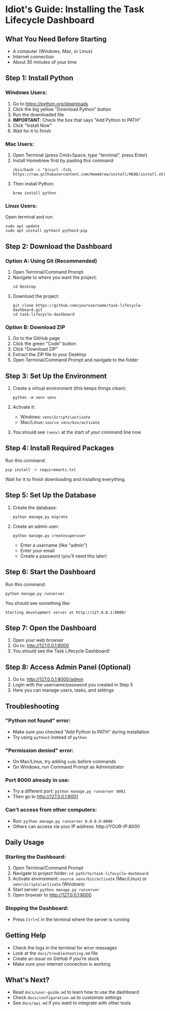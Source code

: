 # Idiot's Guide: Installing the Task Lifecycle Dashboard

## What You Need Before Starting

- A computer (Windows, Mac, or Linux)
- Internet connection
- About 30 minutes of your time

## Step 1: Install Python

### Windows Users:
1. Go to https://python.org/downloads
2. Click the big yellow "Download Python" button
3. Run the downloaded file
4. **IMPORTANT**: Check the box that says "Add Python to PATH"
5. Click "Install Now"
6. Wait for it to finish

### Mac Users:
1. Open Terminal (press Cmd+Space, type "terminal", press Enter)
2. Install Homebrew first by pasting this command:
   ```
   /bin/bash -c "$(curl -fsSL https://raw.githubusercontent.com/Homebrew/install/HEAD/install.sh)"
   ```
3. Then install Python:
   ```
   brew install python
   ```

### Linux Users:
Open terminal and run:
```
sudo apt update
sudo apt install python3 python3-pip
```

## Step 2: Download the Dashboard

### Option A: Using Git (Recommended)
1. Open Terminal/Command Prompt
2. Navigate to where you want the project:
   ```
   cd Desktop
   ```
3. Download the project:
   ```
   git clone https://github.com/yourusername/task-lifecycle-dashboard.git
   cd task-lifecycle-dashboard
   ```

### Option B: Download ZIP
1. Go to the GitHub page
2. Click the green "Code" button
3. Click "Download ZIP"
4. Extract the ZIP file to your Desktop
5. Open Terminal/Command Prompt and navigate to the folder

## Step 3: Set Up the Environment

1. Create a virtual environment (this keeps things clean):
   ```
   python -m venv venv
   ```

2. Activate it:
   - Windows: `venv\Scripts\activate`
   - Mac/Linux: `source venv/bin/activate`

3. You should see `(venv)` at the start of your command line now

## Step 4: Install Required Packages

Run this command:
```
pip install -r requirements.txt
```

Wait for it to finish downloading and installing everything.

## Step 5: Set Up the Database

1. Create the database:
   ```
   python manage.py migrate
   ```

2. Create an admin user:
   ```
   python manage.py createsuperuser
   ```
   - Enter a username (like "admin")
   - Enter your email
   - Create a password (you'll need this later)

## Step 6: Start the Dashboard

Run this command:
```
python manage.py runserver
```

You should see something like:
```
Starting development server at http://127.0.0.1:8000/
```

## Step 7: Open the Dashboard

1. Open your web browser
2. Go to: http://127.0.0.1:8000
3. You should see the Task Lifecycle Dashboard!

## Step 8: Access Admin Panel (Optional)

1. Go to: http://127.0.0.1:8000/admin
2. Login with the username/password you created in Step 5
3. Here you can manage users, tasks, and settings

## Troubleshooting

### "Python not found" error:
- Make sure you checked "Add Python to PATH" during installation
- Try using `python3` instead of `python`

### "Permission denied" error:
- On Mac/Linux, try adding `sudo` before commands
- On Windows, run Command Prompt as Administrator

### Port 8000 already in use:
- Try a different port: `python manage.py runserver 8001`
- Then go to http://127.0.0.1:8001

### Can't access from other computers:
- Run: `python manage.py runserver 0.0.0.0:8000`
- Others can access via your IP address: http://YOUR-IP:8000

## Daily Usage

### Starting the Dashboard:
1. Open Terminal/Command Prompt
2. Navigate to project folder: `cd path/to/task-lifecycle-dashboard`
3. Activate environment: `source venv/bin/activate` (Mac/Linux) or `venv\Scripts\activate` (Windows)
4. Start server: `python manage.py runserver`
5. Open browser to http://127.0.0.1:8000

### Stopping the Dashboard:
- Press `Ctrl+C` in the terminal where the server is running

## Getting Help

- Check the logs in the terminal for error messages
- Look at the `docs/troubleshooting.md` file
- Create an issue on GitHub if you're stuck
- Make sure your internet connection is working

## What's Next?

- Read `docs/user-guide.md` to learn how to use the dashboard
- Check `docs/configuration.md` to customize settings
- See `docs/api.md` if you want to integrate with other tools